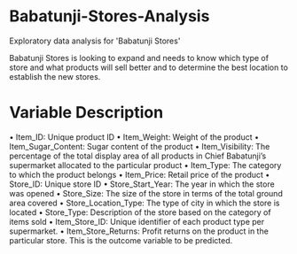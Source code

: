 # Babatunji-Stores-Analysis
Exploratory data analysis for 'Babatunji Stores'

Babatunji Stores is looking to expand and needs to know which type of store and what products will sell better and to determine the best location to establish the new stores.

# Variable Description
•	Item_ID: Unique product ID
•	Item_Weight: Weight of the product
•	Item_Sugar_Content: Sugar content of the product
•	Item_Visibility: The percentage of the total display area of all products in Chief Babatunji’s supermarket allocated to the particular product
•	Item_Type: The category to which the product belongs
•	Item_Price: Retail price of the product
•	Store_ID: Unique store ID
•	Store_Start_Year: The year in which the store was opened
•	Store_Size: The size of the store in terms of the total ground area covered
•	Store_Location_Type: The type of city in which the store is located
•	Store_Type: Description of the store based on the category of items sold
•	Item_Store_ID: Unique identifier of each product type per supermarket.
•	Item_Store_Returns: Profit returns on the product in the particular store. This is the outcome variable to be predicted.
